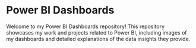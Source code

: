 # Power BI Dashboards

Welcome to my Power BI Dashboards repository! This repository showcases my work and projects related to Power BI, including images of my dashboards and detailed explanations of the data insights they provide.

